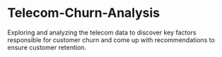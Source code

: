 # Telecom-Churn-Analysis
Exploring and analyzing the telecom data to discover key factors responsible for customer churn and come up with recommendations to ensure customer retention.
